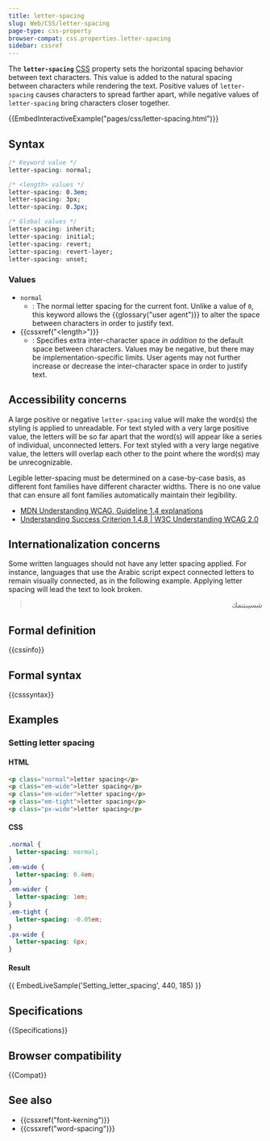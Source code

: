 ```yaml
---
title: letter-spacing
slug: Web/CSS/letter-spacing
page-type: css-property
browser-compat: css.properties.letter-spacing
sidebar: cssref
---
```



The **`letter-spacing`** [CSS](/en-US/docs/Web/CSS) property sets the horizontal spacing behavior between text characters. This value is added to the natural spacing between characters while rendering the text. Positive values of `letter-spacing` causes characters to spread farther apart, while negative values of `letter-spacing` bring characters closer together.

{{EmbedInteractiveExample("pages/css/letter-spacing.html")}}

## Syntax

```css
/* Keyword value */
letter-spacing: normal;

/* <length> values */
letter-spacing: 0.3em;
letter-spacing: 3px;
letter-spacing: 0.3px;

/* Global values */
letter-spacing: inherit;
letter-spacing: initial;
letter-spacing: revert;
letter-spacing: revert-layer;
letter-spacing: unset;
```

### Values

- `normal`
  - : The normal letter spacing for the current font. Unlike a value of `0`, this keyword allows the {{glossary("user agent")}} to alter the space between characters in order to justify text.
- {{cssxref("&lt;length&gt;")}}
  - : Specifies extra inter-character space _in addition to_ the default space between characters. Values may be negative, but there may be implementation-specific limits. User agents may not further increase or decrease the inter-character space in order to justify text.

## Accessibility concerns

A large positive or negative `letter-spacing` value will make the word(s) the styling is applied to unreadable. For text styled with a very large positive value, the letters will be so far apart that the word(s) will appear like a series of individual, unconnected letters. For text styled with a very large negative value, the letters will overlap each other to the point where the word(s) may be unrecognizable.

Legible letter-spacing must be determined on a case-by-case basis, as different font families have different character widths. There is no one value that can ensure all font families automatically maintain their legibility.

- [MDN Understanding WCAG, Guideline 1.4 explanations](/en-US/docs/Web/Accessibility/Understanding_WCAG/Perceivable#guideline_1.4_make_it_easier_for_users_to_see_and_hear_content_including_separating_foreground_from_background)
- [Understanding Success Criterion 1.4.8 | W3C Understanding WCAG 2.0](https://www.w3.org/TR/UNDERSTANDING-WCAG20/visual-audio-contrast-visual-presentation.html)

## Internationalization concerns

Some written languages should not have any letter spacing applied. For instance, languages that use the Arabic script expect connected letters to remain visually connected, as in the following example. Applying letter spacing will lead the text to look broken.

> <p lang="ar" dir="rtl">شسيبتنمك</p>

## Formal definition

{{cssinfo}}

## Formal syntax

{{csssyntax}}

## Examples

### Setting letter spacing

#### HTML

```html
<p class="normal">letter spacing</p>
<p class="em-wide">letter spacing</p>
<p class="em-wider">letter spacing</p>
<p class="em-tight">letter spacing</p>
<p class="px-wide">letter spacing</p>
```

#### CSS

```css
.normal {
  letter-spacing: normal;
}
.em-wide {
  letter-spacing: 0.4em;
}
.em-wider {
  letter-spacing: 1em;
}
.em-tight {
  letter-spacing: -0.05em;
}
.px-wide {
  letter-spacing: 6px;
}
```

#### Result

{{ EmbedLiveSample('Setting_letter_spacing', 440, 185) }}

## Specifications

{{Specifications}}

## Browser compatibility

{{Compat}}

## See also

- {{cssxref("font-kerning")}}
- {{cssxref("word-spacing")}}
